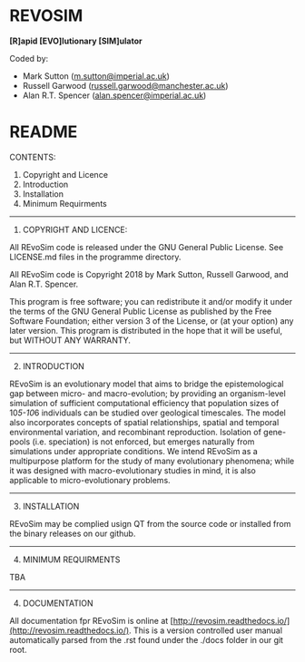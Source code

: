 
REVOSIM
=======
**[R]apid [EVO]lutionary [SIM]ulator**
 
Coded by:
 - Mark Sutton (m.sutton@imperial.ac.uk)
 - Russell Garwood (russell.garwood@manchester.ac.uk)
 - Alan R.T. Spencer (alan.spencer@imperial.ac.uk)

README
======

CONTENTS:

1. Copyright and Licence
2. Introduction
3. Installation
4. Minimum Requirments

***

1. COPYRIGHT AND LICENCE:

All REvoSim code is released under the GNU General Public License.
See LICENSE.md files in the programme directory.

All REvoSim code is Copyright 2018 by Mark Sutton, Russell Garwood,
and Alan R.T. Spencer.

This program is free software; you can redistribute it and/or modify
it under the terms of the GNU General Public License as published by
the Free Software Foundation; either version 3 of the License, or (at
your option) any later version. This program is distributed in the
hope that it will be useful, but WITHOUT ANY WARRANTY.

***

2. INTRODUCTION

REvoSim is an evolutionary model that aims to bridge the epistemological
gap between micro- and macro-evolution; by providing an organism-level
simulation of sufficient computational efficiency that population sizes
of 10*5-10*6 individuals can be studied over geological timescales. The
model also incorporates concepts of spatial relationships, spatial and
temporal environmental variation, and recombinant reproduction. Isolation
of gene-pools (i.e. speciation) is not enforced, but emerges naturally
from simulations under appropriate conditions. We intend REvoSim as a
multipurpose platform for the study of many evolutionary phenomena; while
it was designed with macro-evolutionary studies in mind, it is also
applicable to micro-evolutionary problems.

***

3. INSTALLATION

REvoSim may be complied usign QT from the source code or installed from
the binary releases on our github.

***

4. MINIMUM REQUIRMENTS

TBA

***

4. DOCUMENTATION

All documentation fpr REvoSim is online at [http://revosim.readthedocs.io/](http://revosim.readthedocs.io/). This is a version controlled user manual automatically parsed from the .rst found under the ./docs folder in our git root.
